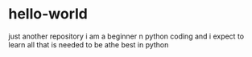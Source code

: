 # hello-world
just another repository
i am a beginner n python coding and i expect to learn all that is needed to be athe best in python
